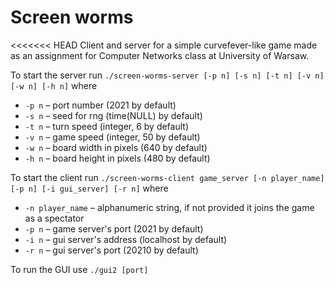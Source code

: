 # Screen worms
<<<<<<< HEAD
Client and server for a simple curvefever-like game made as an assignment for Computer Networks class at University of Warsaw.

To start the server run
`./screen-worms-server [-p n] [-s n] [-t n] [-v n] [-w n] [-h n]`
where
 * `-p n` – port number (2021 by default)
 * `-s n` – seed for rng (time(NULL) by default)
 * `-t n` – turn speed (integer, 6 by default) 
 * `-v n` – game speed (integer, 50 by default)
 * `-w n` – board width in pixels (640 by default)  
 * `-h n` – board height in pixels (480 by default) 

To start the client run
`./screen-worms-client game_server [-n player_name] [-p n] [-i gui_server] [-r n]`
where  
* `-n player_name` – alphanumeric string, if not provided it joins the game as a spectator
* `-p n` – game server's port (2021 by default)
* `-i n` – gui server's address (localhost by default)
* `-r n` – gui server's port (20210 by default)

To run the GUI use `./gui2 [port]`

